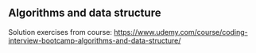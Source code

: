 ## Algorithms and data structure
Solution exercises from course: 
https://www.udemy.com/course/coding-interview-bootcamp-algorithms-and-data-structure/